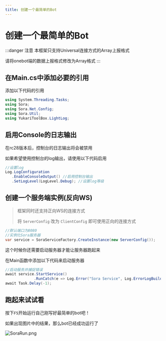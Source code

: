 ```yaml
---
title: 创建一个最简单的Bot
---
```


# 创建一个最简单的Bot

:::danger 注意
本框架只支持Universal连接方式的Array上报格式

请将onebot端的数据上报格式修改为Array格式
:::

## 在Main.cs中添加必要的引用

添加以下代码的引用

```csharp
using System.Threading.Tasks;
using Sora;
using Sora.Net.Config;
using Sora.Util;
using YukariToolBox.LightLog;
```

## 启用Console的日志输出

在rc28版本后，控制台的日志输出将会被禁用

如果希望使用控制台的log输出，请使用以下代码启用

```csharp
//设置log
Log.LogConfiguration
   .EnableConsoleOutput() //启用控制台输出
   .SetLogLevel(LogLevel.Debug); //设置log等级
```


## 创建一个服务端实例(反向WS)

> 框架同时还支持正向WS的连接方式
> 
> 将 `ServerConfig` 改为 `ClientConfig` 即可使用正向的连接方式

```csharp
//默认端口为8080
//实例化Sora服务器
var service = SoraServiceFactory.CreateInstance(new ServerConfig());
```

这个时候你还需要启动服务器才能让服务器跑起来

在Main函数中添加以下代码来启动服务器

```csharp
//启动服务并捕捉错误
await service.StartService()
             .RunCatch(e => Log.Error("Sora Service", Log.ErrorLogBuilder(e)));
await Task.Delay(-1);
```

## 跑起来试试看

按下`F5`开始运行自己刚写好最简单的bot吧！

如果出现图片中的结果，那么bot已经成功运行了

![SoraRun.png](https://i.loli.net/2021/11/17/zhgLPZj2eFNIrUB.png)